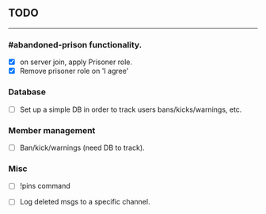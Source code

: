 ## TODO

---

### #abandoned-prison functionality.

-   [x] on server join, apply Prisoner role.
-   [x] Remove prisoner role on 'I agree'

### Database

-   [ ] Set up a simple DB in order to track users bans/kicks/warnings, etc.

### Member management

-   [ ] Ban/kick/warnings (need DB to track).

### Misc

-   [ ] !pins command

-   [ ] Log deleted msgs to a specific channel.
